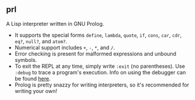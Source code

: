 ## prl

A Lisp interpreter written in GNU Prolog.
- It supports the special forms `define`, `lambda`, `quote`, `if`, `cons`, `car`, `cdr`, `eq?`, `null?`, and `atom?`.
- Numerical support includes `+`, `-`, `*`, and `/`.
- Error checking is present for malformed expressions and unbound symbols.
- To exit the REPL at any time, simply write `:exit` (no parentheses). Use `:debug` to trace a program's execution. Info on using the debugger can be found [here](http://www.gprolog.org/manual/gprolog.html#sec22).
- Prolog is pretty snazzy for writing interpreters, so it's recommended for writing your own!